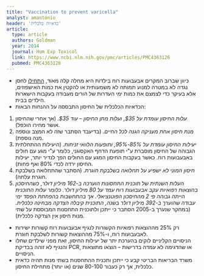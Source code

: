 ```yaml
---
title: "Vaccination to prevent varicella"
analyst: amantonio
header: 'כדאיות כלכלית'
article:
  type: article
  authors: Goldman
  year: 2014
  journal: Hum Exp Toxicol
  link: https://www.ncbi.nlm.nih.gov/pmc/articles/PMC4363126
  pubmed: PMC4363126
---
```


- כיוון שברוב המקרים אבעבועות רוח בילדות היא מחלה קלה מאוד, [התחילו](https://www.ncbi.nlm.nih.gov/pubmed/25721380) לחסן נגדה לא במטרה למנוע תמותה לא משמעותית או להקטין את כמות האישפוזים, אלא בעיקר כדי לצמצם את כמות ימי העדרות של הורים מעבודה בעקבות הישארות הילדים בבית.
- הכדאיות הכלכלית של החיסון התבססה על ההנחות הבאות:
1) *עלות החיסון עומדת על $35, ועלות מתן החיסון – עוד $35.* (אך אחרי שהחיסון אושר מחירו הוכפל).
2) *מנת חיסון אחת מעניקה הגנה לכל החיים.* (בדיעבד הסתבר שזה לא המצב ונוספה מנה נוספת).
3) *יעילות החיסון עומדת על 85%-95%, ותופעות הלוואי זניחות.* (היעילות ההתחלתית הגבוהה של החיסון מוסברת ע"י תופעת הדחף האקסוגני, כלומר ע"י מגע עם חולים באבעבועות רוח. כאשר בעקבות החיסון המגע עם החולים הפך לנדיר יותר, יעילות החיסון ירדה לכדי 80% ואף פחות).
4) *חיסון המוני לא ישפיע על תחלואה בשלבקת חוגרת.* (הסתבר שהתחלואה בשלבקת חוגרת עלתה).
5) *העלות השנתית של תוכנית התחסונות הוערכה ב-162 מיליון דולר, כשהחיסכון בהוצאות רפואיות עקב אבעבועות רוח עמד על 80 מיליון דולר. כלומר עלות התוכנית הייתה גבוהה פי 2 מהחיסכון הפוטנציאלי. אך בהתחשבות בהפחתת הפסד ימי עבודה שהוערך ב-392 מיליון דולר בשנה, התוכנית קיבלה הצדקה מבחינה כלכלית.* (במחקר שנערך ב-2005 הסתבר כי ייתכן ולתוכנית התחסנות המבוססת על שתי מנות חיסון אין הצדקה כלכלית).
- רק 25% מההוצאות רפואיות הקשורות לנגיף אבעבועות רוח קשורות ישירות לאבעבועות רוח, ו-75% מההוצאות קשורות לשלבקת חוגרת.
- הניסויים הקליניים לוקים בהערכת יתר של יעילות החיסון, זאת מפני שילדים שחלו והנגיף לא זוהה בבדיקת PCR, או שהדגימה לא עמדה בדרישות – הוצאו מתוצאות הניסויים.
- משרד הבריאות הבריטי קבע כי ייתכן ותכנית ההתחסנות בשתי מנות תהיה כדאית כלכלית, אך רק כעבור 80-100 שנים (או יותר) מתחילת החיסון.
